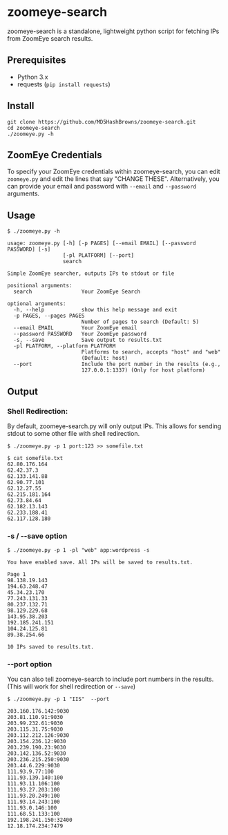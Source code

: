 # zoomeye-search

zoomeye-search is a standalone, lightweight python script for fetching IPs from ZoomEye search results.

## Prerequisites

* Python 3.x
* requests (`pip install requests`)

## Install

```
git clone https://github.com/MD5HashBrowns/zoomeye-search.git
cd zoomeye-search
./zoomeye.py -h
```

## ZoomEye Credentials

To specify your ZoomEye credentials within zoomeye-search, you can edit `zoomeye.py` and edit the lines that say "CHANGE THESE". Alternatively, you can provide your email and password with `--email` and `--password` arguments.

## Usage

```
$ ./zoomeye.py -h
```
```
usage: zoomeye.py [-h] [-p PAGES] [--email EMAIL] [--password PASSWORD] [-s]
                  [-pl PLATFORM] [--port]
                  search

Simple ZoomEye searcher, outputs IPs to stdout or file

positional arguments:
  search                Your ZoomEye Search

optional arguments:
  -h, --help            show this help message and exit
  -p PAGES, --pages PAGES
                        Number of pages to search (Default: 5)
  --email EMAIL         Your ZoomEye email
  --password PASSWORD   Your ZoomEye password
  -s, --save            Save output to results.txt
  -pl PLATFORM, --platform PLATFORM
                        Platforms to search, accepts "host" and "web"
                        (Default: host)
  --port                Include the port number in the results (e.g.,
                        127.0.0.1:1337) (Only for host platform)
```

## Output

### Shell Redirection:

By default, zoomeye-search.py will only output IPs. This allows for sending stdout to some other file with shell redirection.

```
$ ./zoomeye.py -p 1 port:123 >> somefile.txt
```

```
$ cat somefile.txt
62.80.176.164
62.42.37.3
62.133.141.88
62.90.77.101
62.12.27.55
62.215.181.164
62.73.84.64
62.182.13.143
62.233.188.41
62.117.128.180
```

### -s / --save option

```
$ ./zoomeye.py -p 1 -pl "web" app:wordpress -s
```

```
You have enabled save. All IPs will be saved to results.txt.

Page 1
98.138.19.143
194.63.248.47
45.34.23.170
77.243.131.33
80.237.132.71
98.129.229.68
143.95.38.203
192.185.241.151
104.24.125.81
89.38.254.66

10 IPs saved to results.txt.
```

### --port option

You can also tell zoomeye-search to include port numbers in the results. (This will work for shell redirection or `--save`)

```
$ ./zoomeye.py -p 1 "IIS"  --port
```

```
203.160.176.142:9030
203.81.110.91:9030
203.99.232.61:9030
203.115.31.75:9030
203.112.212.126:9030
203.154.236.12:9030
203.239.190.23:9030
203.142.136.52:9030
203.236.215.250:9030
203.44.6.229:9030
111.93.9.77:100
111.93.139.140:100
111.93.11.106:100
111.93.27.203:100
111.93.20.249:100
111.93.14.243:100
111.93.0.146:100
111.68.51.133:100
192.198.241.150:32400
12.18.174.234:7479
```
